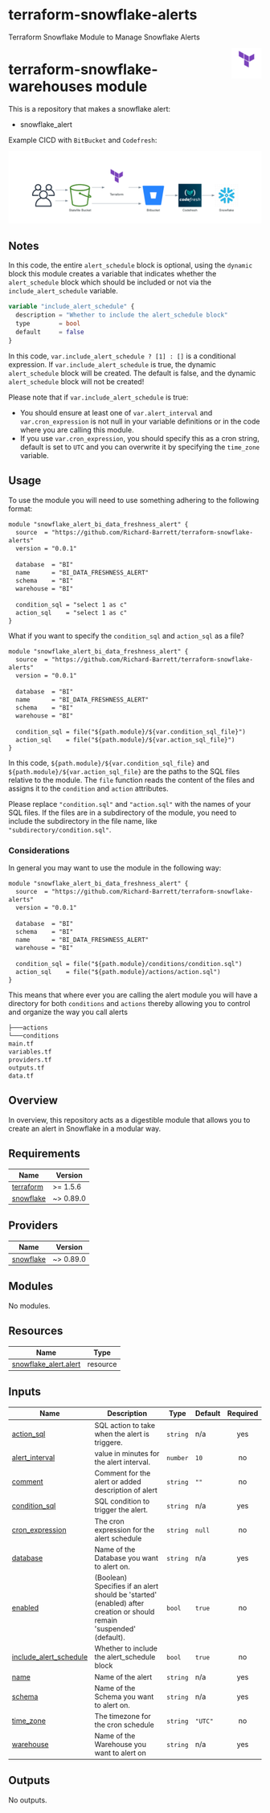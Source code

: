 # terraform-snowflake-alerts
Terraform Snowflake Module to Manage Snowflake Alerts

<img align="right" width="60" height="60" src="images/terraform.png">

# terraform-snowflake-warehouses module

This is a repository that makes a snowflake alert:

- snowflake_alert

Example CICD with `BitBucket` and `Codefresh`:

![Image](./images/diagram.png)

## Notes

In this code, the entire `alert_schedule` block is optional, using the `dynamic` block this module creates a variable that indicates whether the `alert_schedule` block  which should be included or not via the `include_alert_schedule` variable.

```terraform
variable "include_alert_schedule" {
  description = "Whether to include the alert_schedule block"
  type        = bool
  default     = false
}
```

In this code, `var.include_alert_schedule ? [1] : []` is a conditional expression. If `var.include_alert_schedule` is true, the dynamic `alert_schedule` block will be created. The default is false, and the dynamic `alert_schedule` block will not be created!

Please note that if `var.include_alert_schedule` is true:

- You should ensure at least one of `var.alert_interval` and `var.cron_expression` is not null in your variable definitions or in the code where you are calling this module.
- If you use `var.cron_expression`, you should specify this as a cron string, default is set to `UTC` and you can overwrite it by specifying the `time_zone` variable.

## Usage

To use the module you will need to use something adhering to the following format:

```hcl
module "snowflake_alert_bi_data_freshness_alert" {
  source  = "https://github.com/Richard-Barrett/terraform-snowflake-alerts"
  version = "0.0.1"

  database  = "BI"
  name      = "BI_DATA_FRESHNESS_ALERT"
  schema    = "BI"
  warehouse = "BI"

  condition_sql = "select 1 as c"
  action_sql    = "select 1 as c"
}
```

What if you want to specify the `condition_sql` and `action_sql` as a file?

```hcl
module "snowflake_alert_bi_data_freshness_alert" {
  source  = "https://github.com/Richard-Barrett/terraform-snowflake-alerts"
  version = "0.0.1"

  database  = "BI"
  name      = "BI_DATA_FRESHNESS_ALERT"
  schema    = "BI"
  warehouse = "BI"

  condition_sql = file("${path.module}/${var.condition_sql_file}")
  action_sql    = file("${path.module}/${var.action_sql_file}")
}
```

In this code, `${path.module}/${var.condition_sql_file}` and `${path.module}/${var.action_sql_file}` are the paths to the SQL files relative to the module. The `file` function reads the content of the files and assigns it to the `condition` and `action` attributes.

Please replace `"condition.sql"` and `"action.sql"` with the names of your SQL files. If the files are in a subdirectory of the module, you need to include the subdirectory in the file name, like `"subdirectory/condition.sql"`.

### Considerations

In general you may want to use the module in the following way:

```hcl
module "snowflake_alert_bi_data_freshness_alert" {
  source  = "https://github.com/Richard-Barrett/terraform-snowflake-alerts"
  version = "0.0.1"

  database  = "BI"
  schema    = "BI"
  name      = "BI_DATA_FRESHNESS_ALERT"
  warehouse = "BI"

  condition_sql = file("${path.module}/conditions/condition.sql")
  action_sql    = file("${path.module}/actions/action.sql")
}
```

This means that where ever you are calling the alert module you will have a directory for both `conditions` and `actions` thereby allowing you to control and organize the way you call alerts

```
├───actions
└───conditions
main.tf
variables.tf
providers.tf
outputs.tf
data.tf
```

## Overview

In overview, this repository acts as a digestible module that allows you to create an alert in Snowflake in a modular way.

<!-- BEGIN_TF_DOCS -->
## Requirements

| Name | Version |
|------|---------|
| <a name="requirement_terraform"></a> [terraform](#requirement\_terraform) | >= 1.5.6 |
| <a name="requirement_snowflake"></a> [snowflake](#requirement\_snowflake) | ~> 0.89.0 |

## Providers

| Name | Version |
|------|---------|
| <a name="provider_snowflake"></a> [snowflake](#provider\_snowflake) | ~> 0.89.0 |

## Modules

No modules.

## Resources

| Name | Type |
|------|------|
| [snowflake_alert.alert](https://registry.terraform.io/providers/Snowflake-Labs/snowflake/latest/docs/resources/alert) | resource |

## Inputs

| Name | Description | Type | Default | Required |
|------|-------------|------|---------|:--------:|
| <a name="input_action_sql"></a> [action\_sql](#input\_action\_sql) | SQL action to take when the alert is triggere. | `string` | n/a | yes |
| <a name="input_alert_interval"></a> [alert\_interval](#input\_alert\_interval) | value in minutes for the alert interval. | `number` | `10` | no |
| <a name="input_comment"></a> [comment](#input\_comment) | Comment for the alert or added description of alert | `string` | `""` | no |
| <a name="input_condition_sql"></a> [condition\_sql](#input\_condition\_sql) | SQL condition to trigger the alert. | `string` | n/a | yes |
| <a name="input_cron_expression"></a> [cron\_expression](#input\_cron\_expression) | The cron expression for the alert schedule | `string` | `null` | no |
| <a name="input_database"></a> [database](#input\_database) | Name of the Database you want to alert on. | `string` | n/a | yes |
| <a name="input_enabled"></a> [enabled](#input\_enabled) | (Boolean) Specifies if an alert should be 'started' (enabled) after creation or should remain 'suspended' (default). | `bool` | `true` | no |
| <a name="input_include_alert_schedule"></a> [include\_alert\_schedule](#input\_include\_alert\_schedule) | Whether to include the alert\_schedule block | `bool` | `true` | no |
| <a name="input_name"></a> [name](#input\_name) | Name of the alert | `string` | n/a | yes |
| <a name="input_schema"></a> [schema](#input\_schema) | Name of the Schema you want to alert on. | `string` | n/a | yes |
| <a name="input_time_zone"></a> [time\_zone](#input\_time\_zone) | The timezone for the cron schedule | `string` | `"UTC"` | no |
| <a name="input_warehouse"></a> [warehouse](#input\_warehouse) | Name of the Warehouse you want to alert on | `string` | n/a | yes |

## Outputs

No outputs.
<!-- END_TF_DOCS -->
